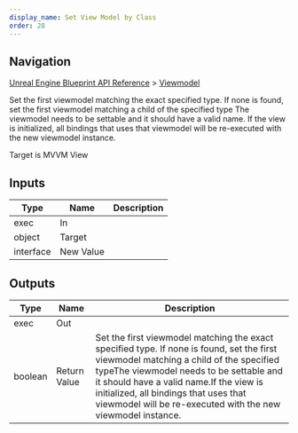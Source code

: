 ```yaml
---
display_name: Set View Model by Class
order: 28
---
```

## Navigation

[Unreal Engine Blueprint API Reference](https://dev.epicgames.com/documentation/en-us/unreal-engine/BlueprintAPI) > [Viewmodel](https://dev.epicgames.com/documentation/en-us/unreal-engine/BlueprintAPI/Viewmodel)

Set the first viewmodel matching the exact specified type. If none is found, set the first viewmodel matching a child of the specified type
The viewmodel needs to be settable and it should have a valid name.
If the view is initialized, all bindings that uses that viewmodel will be re-executed with the new viewmodel instance.

Target is MVVM View

## Inputs

| Type | Name | Description |
| --- | --- | --- |
| exec | In |  |
| object | Target |  |
| interface | New Value |  |

## Outputs

| Type | Name | Description |
| --- | --- | --- |
| exec | Out |  |
| boolean | Return Value | Set the first viewmodel matching the exact specified type. If none is found, set the first viewmodel matching a child of the specified typeThe viewmodel needs to be settable and it should have a valid name.If the view is initialized, all bindings that uses that viewmodel will be re-executed with the new viewmodel instance. |
